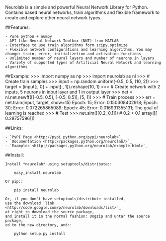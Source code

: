 Neurolab is a simple and powerful Neural Network Library for Python.
Contains based neural networks, train algorithms and flexible framework 
to create and explore other neural network types.


##Features:

    - Pure python + numpy
    - API like Neural Network Toolbox (NNT) from MATLAB
    - Interface to use train algorithms form scipy.optimize
    - Flexible network configurations and learning algorithms. You may change: train, error, initializetion and activation functions
    - Unlimited number of neural layers and number of neurons in layers
    - Variety of supported types of Artificial Neural Network and learning algorithms
    
##Example:
	>>> import numpy as np
	>>> import neurolab as nl
	>>> # Create train samples
	>>> input = np.random.uniform(-0.5, 0.5, (10, 2))
	>>> target = (input[:, 0] + input[:, 1]).reshape(10, 1)
	>>> # Create network with 2 inputs, 5 neurons in input layer and 1 in output layer
	>>> net = nl.net.newff([[-0.5, 0.5], [-0.5, 0.5]], [5, 1])
	>>> # Train process
	>>> err = net.train(input, target, show=15)
	Epoch: 15; Error: 0.150308402918;
	Epoch: 30; Error: 0.072265865089;
	Epoch: 45; Error: 0.016931355131;
	The goal of learning is reached
	>>> # Test
	>>> net.sim([[0.2, 0.1]]) # 0.2 + 0.1
	array([[ 0.28757596]])


##Links:

    - `PyPI Page <http://pypi.python.org/pypi/neurolab>`_
    - `Documentation <http://packages.python.org/neurolab/>`_
    - `Examples <http://packages.python.org/neurolab/example.html>`_

##Install:

	Install *neurolab* using setuptools/distribute::

		easy_install neurolab

	Or pip::

		pip install neurolab

	Or, if you don't have setuptools/distribute installed, 
	use the download `link <http://code.google.com/p/neurolab/downloads/list>`_ 
	at right to download the source package, 
	and install it in the normal fashion: Ungzip and untar the source package, 
	cd to the new directory, and::

		python setup.py install
